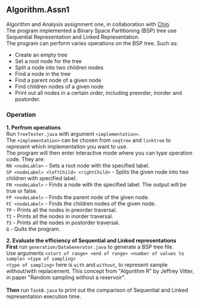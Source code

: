## Algorithm.Assn1
Algorithm and Analysis assignment one, in collaboration with <a href="https://github.com/CY1223">Chin</a>.  
The program implemented a Binary Space Partitioning (BSP) tree use Sequential Representation and Linked Representation.  
The program can perform varies operations on the BSP tree. Such as:  
- Create an empty tree  
- Set a root node for the tree  
- Split a node into two children nodes  
- Find a node in the tree  
- Find a parent node of a given node  
- Find children nodes of a given node  
- Print out all nodes in a certain order, including preorder, inorder and postorder.


### Operation  
**1. Perfrom operations**  
Run ``TreeTester.java`` with argument ``<implementation>``.  
The ``<implementation>`` can be chosen from ``seqtree`` and ``linktree`` to represent which implementation you want to use.  
The program will then enter interactive mode where you can type operation code. They are:  
``RN <nodeLable>`` - Sets a root node with the specified label.  
``SP <nodeLabel> <leftChild> <rightChild>`` - Splits the given node into two children with specified label.  
``FN <nodeLabel>`` - Finds a node with the specified label. The output will be true or false.  
``FP <nodeLabel>`` - Finds the parent node of the given node.  
``FC <nodeLabel>`` - Finds the children nodes of the given node.  
``TP`` - Prints all the nodes in preorder traversal.  
``TI`` - Prints all the nodes in inorder traversal.  
``TS`` - Prints all the nodes in postorder traversal.  
``Q`` - Quits the program. 

 

**2. Evaluate the efficiency of Sequential and Linked representations**  
**First** run ``generation/DataGenerator.java`` to generate a BSP tree file.  
Use arguments ``<start of range> <end of range> <number of values to sample> <type of sampling>``  
``<type of sampling>`` here is ``with`` and ``without``, to represent sample without/with replacement. This concept from "Algorithm R" by Jeffrey Vitter, in paper "Random sampling without a reservoir".  
<br>
**Then** run ``TaskB.java`` to print out the comparison of Sequential and Linked representation execution time. 
